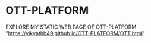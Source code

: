 # OTT-PLATFORM
EXPLORE MY STATIC WEB PAGE OF OTT-PLATFORM  "https://vikyathb49.github.io/OTT-PLATFORM/OTT.html"
